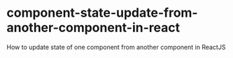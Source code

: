 # component-state-update-from-another-component-in-react
How to update state of one component from another component in ReactJS
